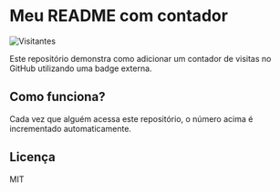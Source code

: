 # Meu README com contador

![Visitantes](https://visitor-badge.glitch.me/badge?page_id=guilhermetwelve0-Readme-md&left_color=green&right_color=blue)

Este repositório demonstra como adicionar um contador de visitas no GitHub utilizando uma badge externa.

## Como funciona?

Cada vez que alguém acessa este repositório, o número acima é incrementado automaticamente.

## Licença

MIT

